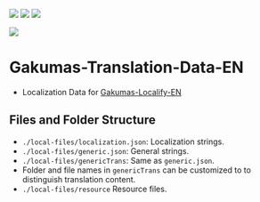 [![](https://img.shields.io/endpoint?url=https://hits.dwyl.com/NatsumeLS/Gakumas-Translation-Data-EN.json?color=pink&style=flat-square&label=Views)](https://github.com/NatsumeLS/Gakumas-Translation-Data-EN/graphs/traffic)
[![](https://img.shields.io/github/actions/workflow/status/NatsumeLS/Gakumas-Translation-Data-EN/dispatch_update.yml?style=flat-square&label=Dispatch)](https://github.com/NatsumeLS/Gakumas-Translation-Data-EN/actions/workflows/build.yml)
[![](https://img.shields.io/github/actions/workflow/status/NatsumeLS/Gakumas-Translation-Data-EN/dispatch_update.yml?style=flat-square&label=Validator)](https://github.com/NatsumeLS/Gakumas-Translation-Data-EN/actions/workflows/validate.yml)

[![](https://dcbadge.limes.pink/api/server/https://discord.gg/qARc4Hdc3n)](https://natsume.io/GakumasLocalize)

# Gakumas-Translation-Data-EN

- Localization Data for [Gakumas-Localify-EN](https://github.com/NatsumeLS/Gakumas-Localify-EN)

## Files and Folder Structure

- `./local-files/localization.json`: Localization strings.
- `./local-files/generic.json`: General strings.
- `./local-files/genericTrans`: Same as `generic.json`.
- Folder and file names in `genericTrans` can be customized to to distinguish translation content.
- `./local-files/resource` Resource files.
